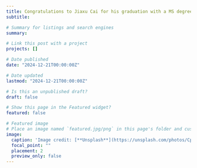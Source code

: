 ```yaml
---
title: Congratulations to Jiaxu Cai for his graduation with a MS degree 👋👋. Well done with two years but three peer-reviewed publications and one book chapter! Best wishes for his future endeavors.
subtitle: 

# Summary for listings and search engines
summary:

# Link this post with a project
projects: []

# Date published
date: "2024-12-21T00:00:00Z"

# Date updated
lastmod: "2024-12-21T00:00:00Z"

# Is this an unpublished draft?
draft: false

# Show this page in the Featured widget?
featured: false

# Featured image
# Place an image named `featured.jpg/png` in this page's folder and customize its options here.
image:
  caption: 'Image credit: [**Unsplash**](https://unsplash.com/photos/CpkOjOcXdUY)'
  focal_point: ""
  placement: 2
  preview_only: false
---
```


